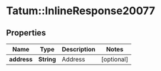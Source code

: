 # Tatum::InlineResponse20077

## Properties
Name | Type | Description | Notes
------------ | ------------- | ------------- | -------------
**address** | **String** | Address | [optional] 

